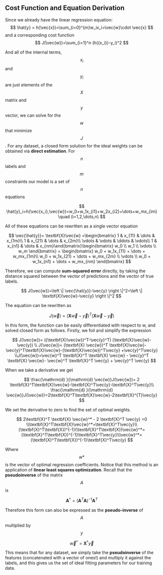 ## Cost Function and Equation Derivation

Since we already have the linear regression equation: 
$$
\hat{y} = h(\vec{x})=\sum_{i=0}^{m}w_ix_i=\vec{w}\cdot \vec{x}
$$
and a corresponding cost function
$$
J(\vec{w})=\sum_{i=1}^n (h({x_i})-y_i)^2
$$

And all of the internal terms, $$x_i$$ and $$y_i$$ are just elements of the $$X$$ matrix and $$y$$ vector, we can solve for the $$w$$ that minimize $$J$$. For any dataset, a closed form solution for the ideal weights can be obtained via **direct estimation**.
For $$n$$ labels and $$m$$ constraints our model is a set of $$n$$ equations

$$
\hat{y}_i=h(\vec{x_i},\vec{w})=w_0+w_1x_{i1}+w_2x_{i2}+\dots+w_mx_{im} \quad (i=1,2,\dots,n)
$$

All of these equations can be rewritten as a single vector equation

$$
\vec{\hat{y}}= \textbf{X}\vec{w} =\begin{bmatrix} 1 & x_{11} & \dots & x_{1m}\\ 1 & x_{21} & \dots & x_{2m}\\ \vdots &  \vdots & \ddots & \vdots\\ 1 & x_{n1} & \dots & x_{nm}\end{bmatrix}\begin{bmatrix} w_0 \\ w_1 \\ \vdots \\ w_m  \end{bmatrix} = \begin{bmatrix} w_0 + w_1x_{11} + \dots + w_mx_{1m}\\ w_0 + w_1x_{21} + \dots + w_mx_{2m} \\ \vdots \\ w_0 + w_1x_{n1} + \dots + w_mx_{nm} \end{bmatrix}
$$

Therefore, we can compute **sum-squared error** directly, by taking the distance squared between the vector of predictions and the vector of true labels.

$$
J(\vec{w})=\left \| \vec{\hat{y}}-\vec{y} \right \|^2=\left \| \textbf{X}\vec{w}-\vec{y} \right \|^2
$$

The equation can be rewritten as

$$
J(\vec{w})=(\textbf{X}\vec{w}-\vec{y})^T(\textbf{X}\vec{w}-\vec{y})
$$

In this form, the function can be easily differentiated with respect to w, and solved closed form as follows. Firstly, we foil and simplify the expression

$$
J(\vec{w})= ((\textbf{X}\vec{w})^T-\vec{y}^T) (\textbf{X}\vec{w}- \vec{y}) \\ J(\vec{w})= (\textbf{X} \vec{w})^T \textbf{X}\vec{w}-\vec{y}^T\textbf{X}\vec{w}-(\textbf{X}\vec{w})^T\vec{y} +\vec{y}^T\vec{y} \\J(\vec{w})=\vec{w}^T \textbf{X}^T  \textbf{X} \vec{w} - \vec{y}^T \textbf{X} \vec{w}- \vec{w}^T \textbf{X}^T  \vec{y}  + \vec{y}^T \vec{y}
$$

When we take a derivative we get

$$
\frac{\mathrm{d} }{\mathrm{d} \vec{w}}J(\vec{w})= 2 \textbf{X}^T\textbf{X}\vec{w}-\textbf{X}^T\vec{y}-\textbf{X}^T\vec{y}\\ \frac{\mathrm{d} }{\mathrm{d} \vec{w}}J(\vec{w})=2\textbf{X}^T\textbf{X}\vec{w}-2\textbf{X}^{T}\vec{y}
$$

We set the derivative to zero to find the set of optimal weights.

$$
2\textbf{X}^T \textbf{X} \vec{w}^* - 2 \textbf{X}^T \vec{y} =0 \\\textbf{X}^T\textbf{X}\vec{w}^*=\textbf{X}^T\vec{y}\\(\textbf{X}^T\textbf{X})^{-1}(\textbf{X}^T\textbf{X})\vec{w}^*=(\textbf{X}^T\textbf{X})^{-1}\textbf{X}^T\vec{y}\\\vec{w}^*=(\textbf{X}^T\textbf{X})^{-1}\textbf{X}^T\vec{y}
$$

Where $$w*$$ is the vector of optimal regression coefficients. Notice that this method is an application of **linear least squares optimization**.
Recall that the **pseudoinverse** of the matrix $$A$$ is

$$
\textbf{A}^\dagger = (\textbf{A}^T\textbf{A})^{-1}\textbf{A}^T
$$

Therefore this form can also be expressed as the **pseudo-inverse** of $$A$$ multiplied by $$y$$

$$
\vec{w}^*=\textbf{X}^{\dagger}\vec{y}
$$

This means that for any dataset, we simply take the **pseudoinverse** of the features (concatenated with a vector of ones!) and multiply it against the labels, and this gives us the set of ideal fitting parameters for our training data.
